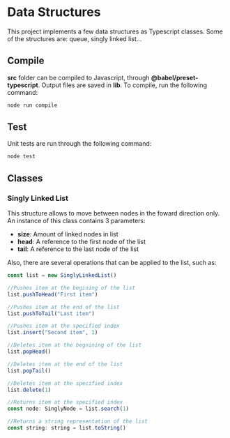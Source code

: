 # Data Structures

This project implements a few data structures as Typescript classes. Some of the structures are: queue, singly linked list...

## Compile

**src** folder can be compiled to Javascript, through **@babel/preset-typescript**. Output files are saved in **lib**. To compile, run the following command:

 ```bash
 node run compile
 ```

## Test

Unit tests are run through the following command:

```bash
node test
```

## Classes

### Singly Linked List
This structure allows to move between nodes in the foward direction only. An instance of this class contains 3 parameters: 

- **size**: Amount of linked nodes in list
- **head**: A reference to the first node of the list
- **tail**: A reference to the last node of the list

Also, there are several operations that can be applied to the list, such as:

```javascript
const list = new SinglyLinkedList()

//Pushes item at the begining of the list
list.pushToHead("First item")

//Pushes item at the end of the list
list.pushToTail("Last item")

//Pushes item at the specified index
list.insert("Second item", 1)

//Deletes item at the begnining of the list
list.popHead()

//Deletes item at the end of the list
list.popTail()

//Deletes item at the specified index
list.delete(1)

//Returns item at the specified index
const node: SinglyNode = list.search(1)

//Returns a string representation of the list
const string: string = list.toString()
```



